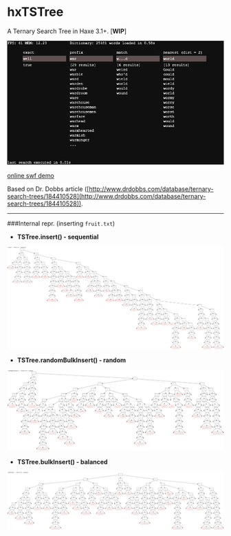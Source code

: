 hxTSTree
========

A Ternary Search Tree in Haxe 3.1+. [**WIP**]

![](screenshot.png)

[online swf demo](https://dl.dropboxusercontent.com/u/32864004/dev/FPDemo/hxTSTreeDemo.swf)

Based on Dr. Dobbs article ([http://www.drdobbs.com/database/ternary-search-trees/184410528](http://www.drdobbs.com/database/ternary-search-trees/184410528)).

-----
###Internal repr. (inserting `fruit.txt`)

 - **TSTree.insert() - sequential**

![](insert.png)
	
 - **TSTree.randomBulkInsert() - random**

![](randomBulkInsert.png)
	
 - **TSTree.bulkInsert() - balanced**

![](bulkInsert.png)
